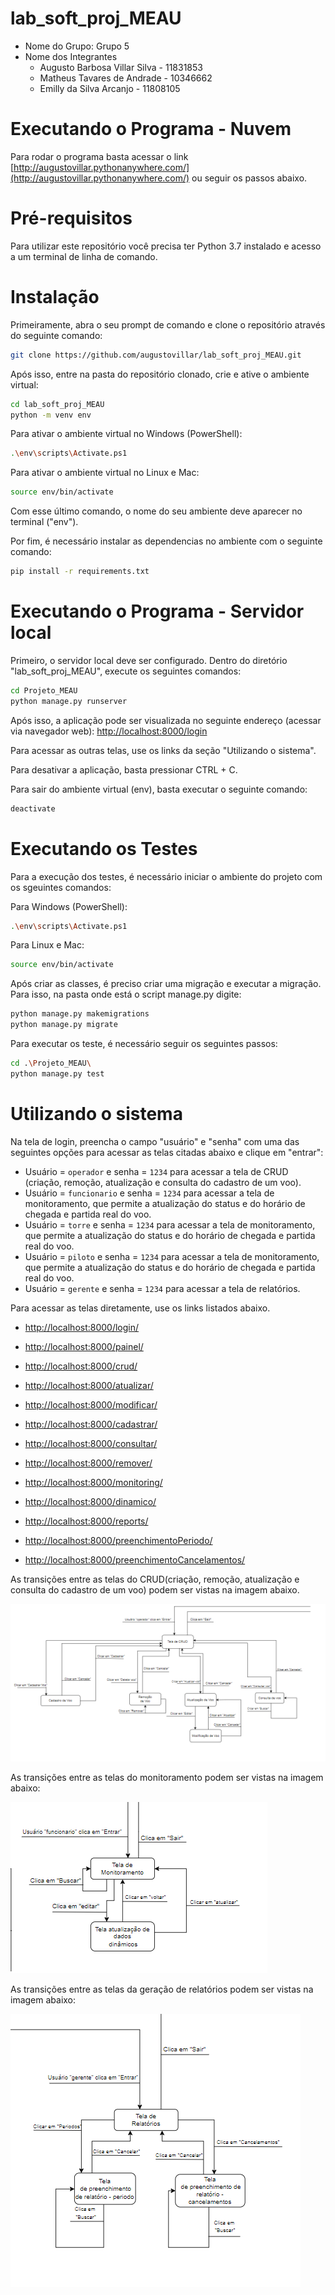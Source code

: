 # lab_soft_proj_MEAU

- Nome do Grupo: Grupo 5
- Nome dos Integrantes
    * Augusto Barbosa Villar Silva - 11831853
    * Matheus Tavares de Andrade - 10346662
    * Emilly da Silva Arcanjo - 11808105

# Executando o Programa - Nuvem

Para rodar o programa basta acessar o link [http://augustovillar.pythonanywhere.com/](http://augustovillar.pythonanywhere.com/) ou seguir os passos abaixo.

# Pré-requisitos

Para utilizar este repositório você precisa ter Python 3.7 instalado e acesso a um terminal de linha de comando.

# Instalação

Primeiramente, abra o seu prompt de comando e clone o repositório através do seguinte comando:

```sh
git clone https://github.com/augustovillar/lab_soft_proj_MEAU.git
```

Após isso, entre na pasta do repositório clonado, crie e ative o ambiente virtual:

```sh
cd lab_soft_proj_MEAU
python -m venv env
```

Para ativar o ambiente virtual no Windows (PowerShell):
```sh
.\env\scripts\Activate.ps1
```

Para ativar o ambiente virtual no Linux e Mac:
```sh
source env/bin/activate
```
Com esse último comando, o nome do seu ambiente deve aparecer no terminal ("env").

Por fim, é necessário instalar as dependencias no ambiente com o seguinte comando:
```sh
pip install -r requirements.txt
```

# Executando o Programa - Servidor local

Primeiro, o servidor local deve ser configurado. Dentro do diretório "lab_soft_proj_MEAU", execute os seguintes comandos:

```sh
cd Projeto_MEAU
python manage.py runserver
```

Após isso, a aplicação pode ser visualizada no seguinte endereço (acessar via navegador web): [http://localhost:8000/login](http://localhost:8000/login)

Para acessar as outras telas, use os links da seção "Utilizando o sistema".

Para desativar a aplicação, basta pressionar CTRL + C. 

Para sair do ambiente virtual (env), basta executar o seguinte comando:

``` sh
deactivate
```

# Executando os Testes
Para a execução dos testes, é necessário iniciar o ambiente do projeto com os sgeuintes comandos:

Para Windows (PowerShell):
```sh
.\env\scripts\Activate.ps1
```

Para Linux e Mac:
```sh
source env/bin/activate
```

Após criar as classes, é preciso criar uma migração e executar a migração. Para isso, na pasta onde está o script manage.py digite:
```sh
python manage.py makemigrations
python manage.py migrate
```

Para executar os teste, é necessário seguir os seguintes passos:

```sh
cd .\Projeto_MEAU\
python manage.py test
```
# Utilizando o sistema

Na tela de login, preencha o campo "usuário" e "senha" com uma das seguintes opções para acessar as telas citadas abaixo e clique em "entrar":

- Usuário = `operador` e senha = `1234` para acessar a tela de CRUD (criação, remoção, atualização e consulta do cadastro de um voo).
- Usuário = `funcionario` e senha = `1234` para acessar a tela de monitoramento, que permite a atualização do status e do horário de chegada e partida real do voo.
- Usuário = `torre` e senha = `1234` para acessar a tela de monitoramento, que permite a atualização do status e do horário de chegada e partida real do voo.
- Usuário = `piloto` e senha = `1234` para acessar a tela de monitoramento, que permite a atualização do status e do horário de chegada e partida real do voo.
- Usuário = `gerente` e senha = `1234` para acessar a tela de relatórios.

Para acessar as telas diretamente, use os links listados abaixo.

- [http://localhost:8000/login/](http://localhost:8000/login/)
- [http://localhost:8000/painel/](http://localhost:8000/painel/)

- [http://localhost:8000/crud/](http://localhost:8000/crud/)
- [http://localhost:8000/atualizar/](http://localhost:8000/atualizar/)
- [http://localhost:8000/modificar/](http://localhost:8000/modificar/)
- [http://localhost:8000/cadastrar/](http://localhost:8000/cadastrar/)
- [http://localhost:8000/consultar/](http://localhost:8000/consultar/)
- [http://localhost:8000/remover/](http://localhost:8000/remover/)

- [http://localhost:8000/monitoring/](http://localhost:8000/monitoring/)
- [http://localhost:8000/dinamico/](http://localhost:8000/dinamico/)

- [http://localhost:8000/reports/](http://localhost:8000/reports/)
- [http://localhost:8000/preenchimentoPeriodo/](http://localhost:8000/preenchimentoPeriodo/)
- [http://localhost:8000/preenchimentoCancelamentos/](http://localhost:8000/preenchimentoCancelamentos/)

As transições entre as telas do CRUD(criação, remoção, atualização e consulta do cadastro de um voo) podem ser vistas na imagem abaixo. 


![CRUD](Documentação/tela_de_CRUD.png?raw=true "Diagrama tela de CRUD")

As transições entre as telas do monitoramento podem ser vistas na imagem abaixo:

![Alt text](Documentação/tela_de_monitoramento.png?raw=true "Diagrama tela de monitoramento")

As transições entre as telas da geração de relatórios podem ser vistas na imagem abaixo:

![Alt text](Documentação/tela_de_relatorios.png?raw=true "Diagrama tela de relatorios")
